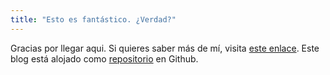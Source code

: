 ```yaml
---
title: "Esto es fantástico. ¿Verdad?"
---
```


Gracias por llegar aqui.  Si quieres saber más de mí, visita [este enlace](https://linktr.ee/ruckysolis). Este blog está alojado como [repositorio](https://github.com/ruckysolis/miblog) en Github.
